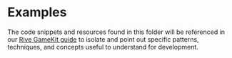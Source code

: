 # Examples

The code snippets and resources found in this folder will be referenced in our [Rive GameKit guide](https://help.rive.app/rive-gamekit/overview) to isolate and point out specific patterns, techniques, and concepts useful to understand for development.
